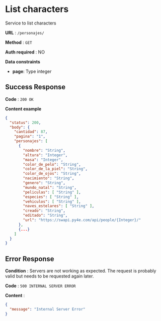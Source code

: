 # List characters

Service to list characters

**URL** : `/personajes/`

**Method** : `GET`

**Auth required** : NO

**Data constraints**

- **page**: Type integer

## Success Response

**Code** : `200 OK`

**Content example**

```json
{
  "status": 200,
  "body": {
    "cantidad": 87,
    "pagina": "1",
    "personajes": [
      {
        "nombre": "String",
        "altura": "Integer",
        "masa": "Integer",
        "color_de_pelo": "String",
        "color_de_la_piel": "String",
        "color_de_ojos": "String",
        "nacimiento": "String",
        "genero": "String",
        "mundo_natal": "String",
        "peliculas": [ "String" ],
        "especies": [ "String" ],
        "vehiculos": [ "String" ],
        "naves_estelares": [ "String" ],
        "creado": "String",
        "editado": "String",
        "url": "https://swapi.py4e.com/api/people/{Integer}/"
      },
      {...}
    ]
  }
}
```

## Error Response

**Condition** : Servers are not working as expected. The request is probably valid but needs to be requested again later.

**Code** : `500 INTERNAL SERVER ERROR`

**Content** :

```json
{
  "message": "Internal Server Error"
}
```